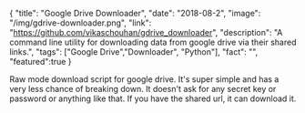 {
  "title": "Google Drive Downloader",
  "date": "2018-08-2",
  "image": "/img/gdrive-downloader.png",
  "link": "https://github.com/vikaschouhan/gdrive_downloader",
  "description": "A command line utility for downloading data from google drive via their shared links.",
  "tags": ["Google Drive","Downloader", "Python"],
  "fact": "",
  "featured":true
}

Raw mode download script for google drive. It's super simple and has a very less chance of breaking down. It doesn't ask for any secret key or password or anything like that. If you have the shared url, it can download it.
